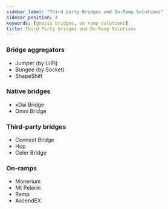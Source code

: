 ```yaml
---
sidebar_label: "Third party Bridges and On-Ramp Solutions"
sidebar_position: 4
keywords: [gnosis bridges, on ramp solutions] 
title: Third Party bridges and On-Ramp Solutions
---
```


### Bridge aggregators
- Jumper (by Li Fi)
- Bungee (by Socket)
- ShapeShift

### Native bridges
- xDai Bridge
- Omni Bridge

### Third-party bridges
- Connext Bridge
- Hop
- Celer Bridge

### On-ramps
- Monerium 
- Mt Pelerin 
- Ramp
- AscendEX
